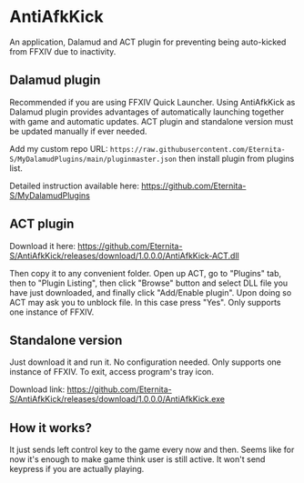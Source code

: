 # AntiAfkKick
An application, Dalamud and ACT plugin for preventing being auto-kicked from FFXIV due to inactivity.

## Dalamud plugin
Recommended if you are using FFXIV Quick Launcher. Using AntiAfkKick as Dalamud plugin provides advantages of automatically launching together with game and automatic updates. ACT plugin and standalone version must be updated manually if ever needed.

Add my custom repo URL: `https://raw.githubusercontent.com/Eternita-S/MyDalamudPlugins/main/pluginmaster.json` then install plugin from plugins list.

Detailed instruction available here: https://github.com/Eternita-S/MyDalamudPlugins

## ACT plugin
Download it here: https://github.com/Eternita-S/AntiAfkKick/releases/download/1.0.0.0/AntiAfkKick-ACT.dll

Then copy it to any convenient folder. Open up ACT, go to "Plugins" tab, then to "Plugin Listing", then click "Browse" button and select DLL file you have just downloaded, and finally click "Add/Enable plugin". Upon doing so ACT may ask you to unblock file. In this case press "Yes". Only supports one instance of FFXIV.


## Standalone version
Just download it and run it. No configuration needed. Only supports one instance of FFXIV. To exit, access program's tray icon.

Download link: https://github.com/Eternita-S/AntiAfkKick/releases/download/1.0.0.0/AntiAfkKick.exe

## How it works?
It just sends left control key to the game every now and then. Seems like for now it's enough to make game think user is still active. It won't send keypress if you are actually playing.
